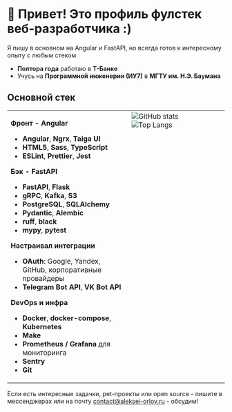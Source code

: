 # 👋 Привет! Это профиль фулстек веб-разработчика :)

Я пишу в основном на Angular и FastAPI, но всегда готов к интересному опыту с любым стеком

- **Полтора года** работаю в **Т-Банке**
- Учусь на **Программной инженерии (ИУ7)** в **МГТУ им. Н.Э. Баумана**

## Основной стек

<table border="0">
<tr>
<td valign="top" width="50%">

**Фронт - Angular**

- **Angular**, **Ngrx**, **Taiga UI**
- **HTML5**, **Sass**, **TypeScript**
- **ESLint**, **Prettier**, **Jest**

**Бэк - FastAPI**

- **FastAPI**, **Flask**
- **gRPC**, **Kafka**, **S3**
- **PostgreSQL**, **SQLAlchemy**
- **Pydantic**, **Alembic**
- **ruff**, **black**
- **mypy**, **pytest**

**Настраивал интеграции**

- **OAuth**: Google, Yandex, GitHub, корпоративные провайдеры
- **Telegram Bot API**, **VK Bot API**

**DevOps и инфра**

- **Docker**, **docker-compose**, **Kubernetes**
- **Make**
- **Prometheus / Grafana** для мониторинга
- **Sentry**
- **Git**
</td>

<td valign="top" width="40%">
<img src="https://github-readme-stats.vercel.app/api?username=siberianbearofficial&show_icons=true&theme=default" alt="GitHub stats" />
<br/>
<img src="https://github-readme-stats.vercel.app/api/top-langs/?username=siberianbearofficial&layout=compact&langs_count=8&hide=html,css" alt="Top Langs" />
</td>
</tr>
</table>


Если есть интересные задачки, pet-проекты или open source - пишите в мессенджерах или на почту [contact@aleksei-orlov.ru](mailto:contact@aleksei-orlov.ru) - обсудим!
